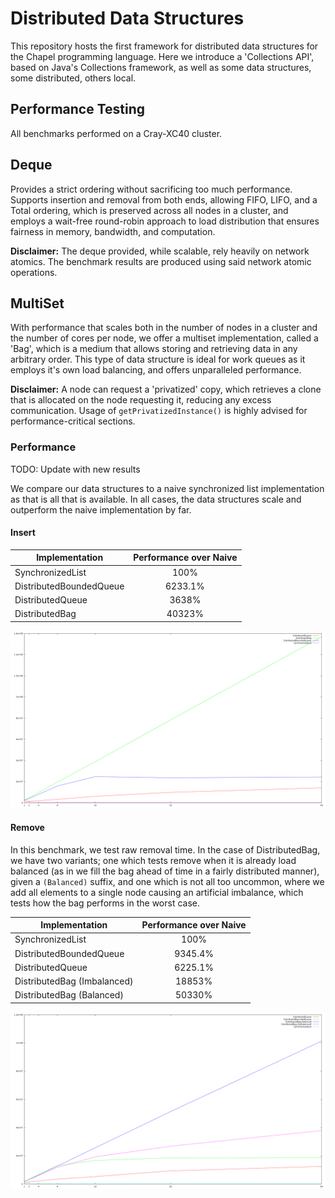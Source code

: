 # Distributed Data Structures

This repository hosts the first framework for distributed data structures for the
Chapel programming language. Here we introduce a 'Collections API', based on Java's
Collections framework, as well as some data structures, some distributed, others
local.

## Performance Testing

All benchmarks performed on a Cray-XC40 cluster.

## Deque

Provides a strict ordering without sacrificing too much performance. Supports insertion
and removal from both ends, allowing FIFO, LIFO, and a Total ordering, which is
preserved across all nodes in a cluster, and employs a wait-free round-robin approach
to load distribution that ensures fairness in memory, bandwidth, and computation.

**Disclaimer:** The deque provided, while scalable, rely heavily on network atomics.
The benchmark results are produced using said network atomic operations.

## MultiSet

With performance that scales both in the number of nodes in a cluster and the
number of cores per node, we offer a multiset implementation, called a 'Bag',
which is a medium that allows storing and retrieving data in any arbitrary order.
This type of data structure is ideal for work queues as it employs it's own load
balancing, and offers unparalleled performance.

**Disclaimer:** A node can request a 'privatized' copy, which retrieves a clone
that is allocated on the node requesting it, reducing any excess communication.
Usage of `getPrivatizedInstance()` is highly advised for performance-critical
sections.

### Performance

TODO: Update with new results

We compare our data structures to a naive synchronized list implementation
as that is all that is available. In all cases, the data structures scale and
outperform the naive implementation by far.

#### Insert

Implementation | Performance over Naive
-------------- | :-----------:
SynchronizedList | 100%
DistributedBoundedQueue | 6233.1%
DistributedQueue | 3638%
DistributedBag | 40323%

![](Results/Collections_Add.png)

#### Remove

In this benchmark, we test raw removal time. In the case of DistributedBag, we have
two variants; one which tests remove when it is already load balanced (as in we
fill the bag ahead of time in a fairly distributed manner), given a `(Balanced)` suffix,
and one which is not all too uncommon, where we add all elements to a single node
causing an artificial imbalance, which tests how the bag performs in the worst case.

Implementation | Performance over Naive
-------------- | :-----------:
SynchronizedList | 100%
DistributedBoundedQueue | 9345.4%
DistributedQueue | 6225.1%
DistributedBag (Imbalanced) | 18853%
DistributedBag (Balanced) | 50330%

![](Results/Collections_Remove.png)
